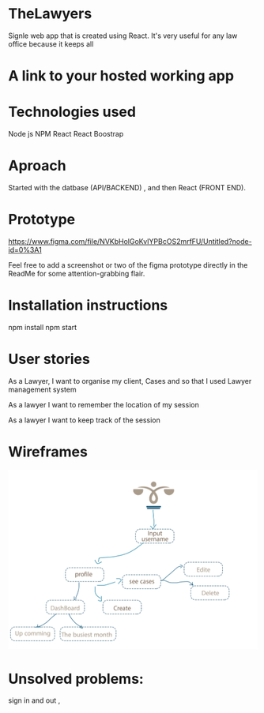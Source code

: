 # TheLawyers

Signle web app that is created using React. It's very useful for any law office because it keeps all 

# A link to your hosted working app

# Technologies used
Node js 
NPM 
React 
React Boostrap 

# Aproach 

Started with the datbase (API/BACKEND) , and then React (FRONT END). 

# Prototype 

https://www.figma.com/file/NVKbHolGoKvIYPBcOS2mrfFU/Untitled?node-id=0%3A1 

Feel free to add a screenshot or two of the figma prototype directly in the ReadMe for some attention-grabbing flair.

# Installation instructions 

npm install
npm start 


# User stories 

As a Lawyer, I want to organise my client, Cases and  so that I used 
Lawyer management system

As a lawyer I want to remember the location of my session 

As a lawyer I want to keep track of the session

#  Wireframes 
![alt text](/Wierframelawyers.png)

# Unsolved problems:

sign in and out ,

